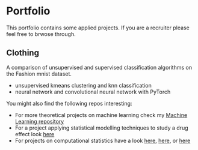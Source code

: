 # Portfolio
This portfolio contains some applied projects. If you are a recruiter please feel free to brwose through.

## Clothing
A comparison of unsupervised and supervised classification algorithms on the Fashion mnist dataset.
- unsupervised kmeans clustering and knn classification
- neural network and convolutional neural network with PyTorch


You might also find the following repos interesting:
- For more theoretical projects on machine learning check my [Machine Learning repository](https://github.com/lorenzflow/MachineLearning)
- For a project applying statistical modelling techniques to study a drug effect look [here](https://github.com/lorenzflow/Statistical-Modelling)
- For projects on computational statistics have a look [here](https://github.com/lorenzflow/Computational-Statistics-Project-1), [here](https://github.com/lorenzflow/Computational-Statistics-Project-2), or [here](https://github.com/lorenzflow/Computational-Statistics-Project-3)
